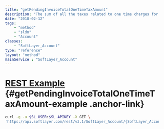 ```yaml
---
title: "getPendingInvoiceTotalOneTimeTaxAmount"
description: "The sum of all the taxes related to one time charges for an account's pending invoice, if one exists."
date: "2018-02-12"
tags:
    - "method"
    - "sldn"
    - "Account"
classes:
    - "SoftLayer_Account"
type: "reference"
layout: "method"
mainService : "SoftLayer_Account"
---
```


# [REST Example](#getPendingInvoiceTotalOneTimeTaxAmount-example) <a href="/article/rest/"><i class="fas fa-question"></i></a> {#getPendingInvoiceTotalOneTimeTaxAmount-example .anchor-link} 
```bash
curl -g -u $SL_USER:$SL_APIKEY -X GET \
'https://api.softlayer.com/rest/v3.1/SoftLayer_Account/{SoftLayer_AccountID}/getPendingInvoiceTotalOneTimeTaxAmount'
```
